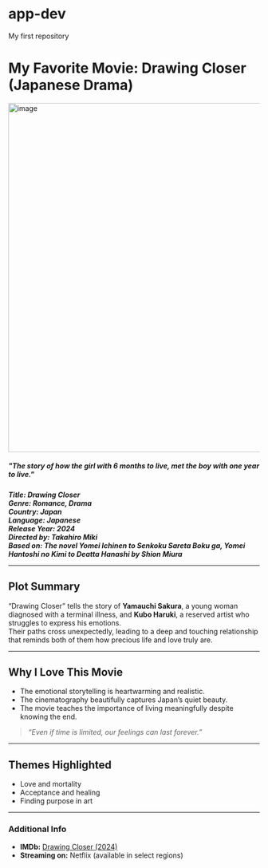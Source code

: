 # app-dev
My first repository

# My Favorite Movie: Drawing Closer (Japanese Drama)
<img width="1400" height="700" alt="image" src="https://github.com/user-attachments/assets/5937bd2c-aa00-4d82-a9b1-519bfe13552d" />
<h5/><em> "The story of how the girl with 6 months to live, met the boy with one year to live." </em><h5/>


**Title:** Drawing Closer  
**Genre:** Romance, Drama  
**Country:** Japan  
**Language:** Japanese  
**Release Year:** 2024  
**Directed by:** Takahiro Miki  
**Based on:** The novel *Yomei Ichinen to Senkoku Sareta Boku ga, Yomei Hantoshi no Kimi to Deatta Hanashi* by Shion Miura  

---

## Plot Summary

“Drawing Closer” tells the story of **Yamauchi Sakura**, a young woman diagnosed with a terminal illness, and **Kubo Haruki**, a reserved artist who struggles to express his emotions.  
Their paths cross unexpectedly, leading to a deep and touching relationship that reminds both of them how precious life and love truly are.

---

## Why I Love This Movie

- The emotional storytelling is heartwarming and realistic.  
- The cinematography beautifully captures Japan’s quiet beauty.  
- The movie teaches the importance of living meaningfully despite knowing the end.  

> *“Even if time is limited, our feelings can last forever.”*  

---

## Themes Highlighted
- Love and mortality  
- Acceptance and healing  
- Finding purpose in art  

---

### Additional Info

- **IMDb:** [Drawing Closer (2024)](https://m.imdb.com/title/tt31078761/?ref_=nv_sr_srsg_0_tt_8_nm_0_in_0_q_drawing)  
- **Streaming on:** Netflix (available in select regions) 
